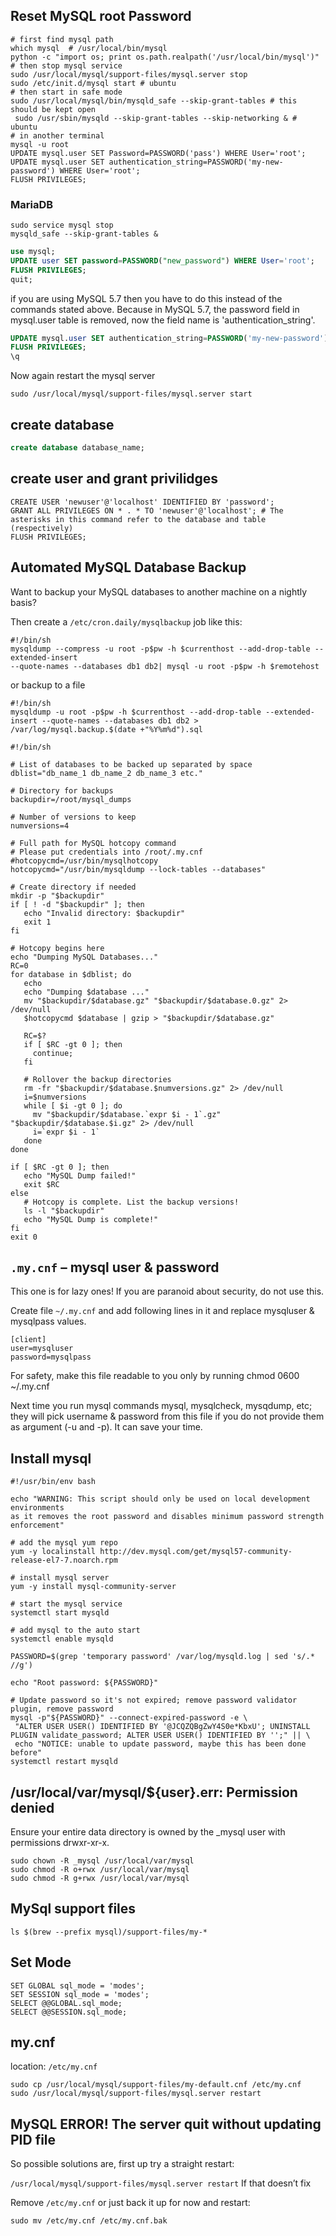 Reset MySQL root Password
---
```shell
# first find mysql path
which mysql  # /usr/local/bin/mysql
python -c "import os; print os.path.realpath('/usr/local/bin/mysql')"
# then stop mysql service
sudo /usr/local/mysql/support-files/mysql.server stop
sudo /etc/init.d/mysql start # ubuntu
# then start in safe mode
sudo /usr/local/mysql/bin/mysqld_safe --skip-grant-tables # this should be kept open
 sudo /usr/sbin/mysqld --skip-grant-tables --skip-networking & # ubuntu
# in another terminal
mysql -u root
UPDATE mysql.user SET Password=PASSWORD('pass') WHERE User='root';
UPDATE mysql.user SET authentication_string=PASSWORD('my-new-password') WHERE User='root'; 
FLUSH PRIVILEGES;  
```
### MariaDB
```shell
sudo service mysql stop
mysqld_safe --skip-grant-tables &
```
```sql
use mysql;
UPDATE user SET password=PASSWORD("new_password") WHERE User='root';
FLUSH PRIVILEGES;
quit;
```


if you are using MySQL 5.7 then you have to do this instead of the commands stated above. Because in MySQL 5.7, the password field in mysql.user table is removed, now the field name is 'authentication_string'.

```sql
UPDATE mysql.user SET authentication_string=PASSWORD('my-new-password') WHERE User='root';  
FLUSH PRIVILEGES;  
\q
```
Now again restart the mysql server
```shell
sudo /usr/local/mysql/support-files/mysql.server start
```

create database
---
```sql
create database database_name;
```

create user and grant privilidges
---
```mysql
CREATE USER 'newuser'@'localhost' IDENTIFIED BY 'password';
GRANT ALL PRIVILEGES ON * . * TO 'newuser'@'localhost'; # The asterisks in this command refer to the database and table (respectively)
FLUSH PRIVILEGES;
```
Automated MySQL Database Backup
---
Want to backup your MySQL databases to another machine on a nightly basis? 

Then create a `/etc/cron.daily/mysqlbackup` job like this:
```shell
#!/bin/sh
mysqldump --compress -u root -p$pw -h $currenthost --add-drop-table --extended-insert
--quote-names --databases db1 db2| mysql -u root -p$pw -h $remotehost
```
or backup to a file
```shell
#!/bin/sh
mysqldump -u root -p$pw -h $currenthost --add-drop-table --extended-insert --quote-names --databases db1 db2 > /var/log/mysql.backup.$(date +"%Y%m%d").sql
```

```shell
#!/bin/sh

# List of databases to be backed up separated by space
dblist="db_name_1 db_name_2 db_name_3 etc."

# Directory for backups
backupdir=/root/mysql_dumps

# Number of versions to keep
numversions=4

# Full path for MySQL hotcopy command
# Please put credentials into /root/.my.cnf
#hotcopycmd=/usr/bin/mysqlhotcopy
hotcopycmd="/usr/bin/mysqldump --lock-tables --databases"

# Create directory if needed
mkdir -p "$backupdir"
if [ ! -d "$backupdir" ]; then
   echo "Invalid directory: $backupdir"
   exit 1
fi

# Hotcopy begins here
echo "Dumping MySQL Databases..."
RC=0
for database in $dblist; do
   echo
   echo "Dumping $database ..."
   mv "$backupdir/$database.gz" "$backupdir/$database.0.gz" 2> /dev/null
   $hotcopycmd $database | gzip > "$backupdir/$database.gz"

   RC=$?
   if [ $RC -gt 0 ]; then
     continue;
   fi

   # Rollover the backup directories
   rm -fr "$backupdir/$database.$numversions.gz" 2> /dev/null
   i=$numversions
   while [ $i -gt 0 ]; do
     mv "$backupdir/$database.`expr $i - 1`.gz" "$backupdir/$database.$i.gz" 2> /dev/null
     i=`expr $i - 1`
   done
done

if [ $RC -gt 0 ]; then
   echo "MySQL Dump failed!"
   exit $RC
else
   # Hotcopy is complete. List the backup versions!
   ls -l "$backupdir"
   echo "MySQL Dump is complete!"
fi
exit 0
```
`.my.cnf` – mysql user & password
---
This one is for lazy ones! If you are paranoid about security, do not use this.

Create file `~/.my.cnf` and add following lines in it and replace mysqluser & mysqlpass values.
```
[client]
user=mysqluser
password=mysqlpass
```
For safety, make this file readable to you only by running chmod 0600 ~/.my.cnf

Next time you run mysql commands mysql, mysqlcheck, mysqdump, etc; they will pick username & password from this file if you do not provide them as argument (-u and -p). It can save your time.

Install mysql
---
```shell
#!/usr/bin/env bash

echo "WARNING: This script should only be used on local development environments
as it removes the root password and disables minimum password strength enforcement"

# add the mysql yum repo
yum -y localinstall http://dev.mysql.com/get/mysql57-community-release-el7-7.noarch.rpm

# install mysql server
yum -y install mysql-community-server

# start the mysql service
systemctl start mysqld

# add mysql to the auto start
systemctl enable mysqld

PASSWORD=$(grep 'temporary password' /var/log/mysqld.log | sed 's/.* //g')

echo "Root password: ${PASSWORD}"

# Update password so it's not expired; remove password validator plugin, remove password
mysql -p"${PASSWORD}" --connect-expired-password -e \
 "ALTER USER USER() IDENTIFIED BY '@JCQZQBgZwY4S0e*KbxU'; UNINSTALL PLUGIN validate_password; ALTER USER USER() IDENTIFIED BY '';" || \
 echo "NOTICE: unable to update password, maybe this has been done before"
systemctl restart mysqld
```
/usr/local/var/mysql/${user}.err: Permission denied
---
Ensure your entire data directory is owned by the _mysql user with permissions drwxr-xr-x.
```shell
sudo chown -R _mysql /usr/local/var/mysql
sudo chmod -R o+rwx /usr/local/var/mysql
sudo chmod -R g+rwx /usr/local/var/mysql
```
MySql support files
---
```shell
ls $(brew --prefix mysql)/support-files/my-*  
```
Set Mode
---
```shell
SET GLOBAL sql_mode = 'modes';
SET SESSION sql_mode = 'modes';
SELECT @@GLOBAL.sql_mode;
SELECT @@SESSION.sql_mode;
```
my.cnf
---
location: `/etc/my.cnf`

```
sudo cp /usr/local/mysql/support-files/my-default.cnf /etc/my.cnf
sudo /usr/local/mysql/support-files/mysql.server restart
```
MySQL ERROR! The server quit without updating PID file
---
So possible solutions are, first up try a straight restart:

`/usr/local/mysql/support-files/mysql.server restart`
If that doesn’t fix

Remove `/etc/my.cnf` or just back it up for now and restart:

`sudo mv /etc/my.cnf /etc/my.cnf.bak`
